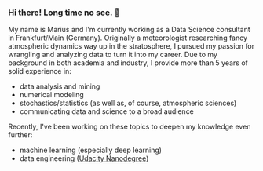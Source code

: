 ### Hi there! Long time no see. 👋
My name is Marius and I'm currently working as a Data Science consultant in Frankfurt/Main (Germany). Originally a meteorologist researching fancy atmospheric dynamics way up in the stratosphere, I pursued my passion for wrangling and analyzing data to turn it into my career. Due to my background in both academia and industry, I provide more than 5 years of solid experience in:
  - data analysis and mining
  - numerical modeling
  - stochastics/statistics (as well as, of course, atmospheric sciences)
  - communicating data and science to a broad audience

Recently, I've been working on these topics to deepen my knowledge even further:
  - machine learning (especially deep learning)
  - data engineering ([Udacity Nanodegree](https://www.udacity.com/course/data-engineer-nanodegree--nd027))

<!--
**mhauck-FFM/mhauck-FFM** is a ✨ _special_ ✨ repository because its `README.md` (this file) appears on your GitHub profile.

Here are some ideas to get you started:

- 🔭 I’m currently working on ...
- 🌱 I’m currently learning ...
- 👯 I’m looking to collaborate on ...
- 🤔 I’m looking for help with ...
- 💬 Ask me about ...
- 📫 How to reach me: ...
- 😄 Pronouns: ...
- ⚡ Fun fact: ...
-->
